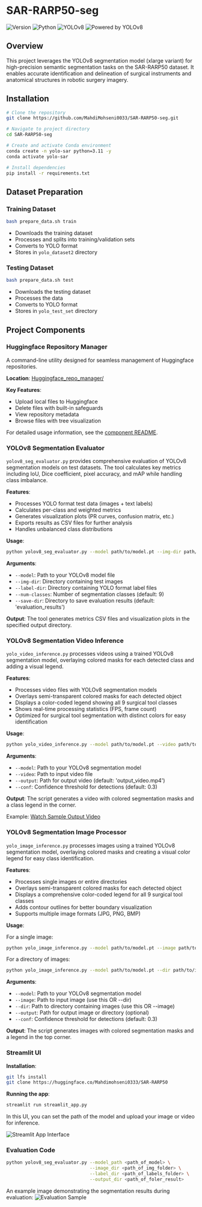 # SAR-RARP50-seg

![Version](https://img.shields.io/badge/version-1.0.0-blue)
![Python](https://img.shields.io/badge/python-3.11-brightgreen)
![YOLOv8](https://img.shields.io/badge/model-YOLOv8--xlarge-orange)
![Powered by YOLOv8](https://img.shields.io/badge/%F0%9F%A4%96%20Powered%20by-YOLOv8-yellow)

## Overview

This project leverages the YOLOv8 segmentation model (xlarge variant) for high-precision semantic segmentation tasks on the SAR-RARP50 dataset. It enables accurate identification and delineation of surgical instruments and anatomical structures in robotic surgery imagery.

## Installation

```bash
# Clone the repository
git clone https://github.com/MahdiMohseni0033/SAR-RARP50-seg.git

# Navigate to project directory
cd SAR-RARP50-seg

# Create and activate Conda environment
conda create -n yolo-sar python=3.11 -y
conda activate yolo-sar

# Install dependencies
pip install -r requirements.txt
```

## Dataset Preparation

### Training Dataset
```bash
bash prepare_data.sh train
```
- Downloads the training dataset
- Processes and splits into training/validation sets
- Converts to YOLO format
- Stores in `yolo_dataset2` directory

### Testing Dataset
```bash
bash prepare_data.sh test
```
- Downloads the testing dataset
- Processes the data
- Converts to YOLO format
- Stores in `yolo_test_set` directory

## Project Components

### Huggingface Repository Manager

A command-line utility designed for seamless management of Huggingface repositories.

**Location**: [Huggingface_repo_manager/](Huggingface_repo_manager/)

**Key Features**:
- Upload local files to Huggingface
- Delete files with built-in safeguards
- View repository metadata
- Browse files with tree visualization

For detailed usage information, see the [component README](Huggingface_repo_manager/README.md).

### YOLOv8 Segmentation Evaluator

`yolov8_seg_evaluator.py` provides comprehensive evaluation of YOLOv8 segmentation models on test datasets. The tool calculates key metrics including IoU, Dice coefficient, pixel accuracy, and mAP while handling class imbalance.

**Features**:
- Processes YOLO format test data (images + text labels)
- Calculates per-class and weighted metrics
- Generates visualization plots (PR curves, confusion matrix, etc.)
- Exports results as CSV files for further analysis
- Handles unbalanced class distributions

**Usage**:
```bash
python yolov8_seg_evaluator.py --model path/to/model.pt --img-dir path/to/images --label-dir path/to/labels
```

**Arguments**:
- `--model`: Path to your YOLOv8 model file
- `--img-dir`: Directory containing test images
- `--label-dir`: Directory containing YOLO format label files
- `--num-classes`: Number of segmentation classes (default: 9)
- `--save-dir`: Directory to save evaluation results (default: 'evaluation_results')

**Output**:
The tool generates metrics CSV files and visualization plots in the specified output directory.

### YOLOv8 Segmentation Video Inference

`yolo_video_inference.py` processes videos using a trained YOLOv8 segmentation model, overlaying colored masks for each detected class and adding a visual legend.

**Features**:
- Processes video files with YOLOv8 segmentation models
- Overlays semi-transparent colored masks for each detected object
- Displays a color-coded legend showing all 9 surgical tool classes
- Shows real-time processing statistics (FPS, frame count)
- Optimized for surgical tool segmentation with distinct colors for easy identification

**Usage**:
```bash
python yolo_video_inference.py --model path/to/model.pt --video path/to/input.mp4 --output path/to/output.mp4
```

**Arguments**:
- `--model`: Path to your YOLOv8 segmentation model
- `--video`: Path to input video file
- `--output`: Path for output video (default: 'output_video.mp4')
- `--conf`: Confidence threshold for detections (default: 0.3)

**Output**:
The script generates a video with colored segmentation masks and a class legend in the corner.

Example: [Watch Sample Output Video](assets/output.mp4)

### YOLOv8 Segmentation Image Processor

`yolo_image_inference.py` processes images using a trained YOLOv8 segmentation model, overlaying colored masks and creating a visual color legend for easy class identification.

**Features**:
- Processes single images or entire directories
- Overlays semi-transparent colored masks for each detected object
- Displays a comprehensive color-coded legend for all 9 surgical tool classes
- Adds contour outlines for better boundary visualization
- Supports multiple image formats (JPG, PNG, BMP)

**Usage**:

For a single image:
```bash
python yolo_image_inference.py --model path/to/model.pt --image path/to/image.jpg --output path/to/output.jpg
```

For a directory of images:
```bash
python yolo_image_inference.py --model path/to/model.pt --dir path/to/images --output path/to/output_dir
```

**Arguments**:
- `--model`: Path to your YOLOv8 segmentation model
- `--image`: Path to input image (use this OR --dir)
- `--dir`: Path to directory containing images (use this OR --image)
- `--output`: Path for output image or directory (optional)
- `--conf`: Confidence threshold for detections (default: 0.3)

**Output**:
The script generates images with colored segmentation masks and a legend in the top corner.

### Streamlit UI

**Installation**:
```bash
git lfs install
git clone https://huggingface.co/Mahdimohseni0333/SAR-RARP50
```

**Running the app**:
```bash
streamlit run streamlit_app.py
```

In this UI, you can set the path of the model and upload your image or video for inference.

![Streamlit App Interface](assets/image_streamlit.png)

### Evaluation Code

```bash
python yolov8_seg_evaluator.py --model_path <path_of_model> \
                               --image_dir <path_of_img_folder> \
                               --label_dir <path_of_labels_folder> \
                               --output_dir <path_of_foler_result> 
```

An example image demonstrating the segmentation results during evaluation:
![Evaluation Sample](assets/evaluation_sample.png)